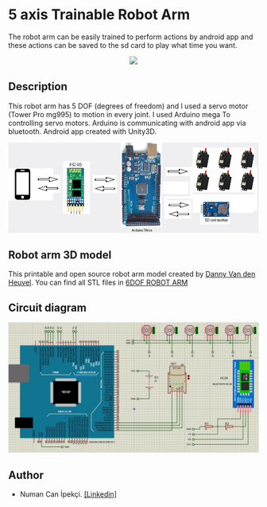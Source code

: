 # 5 axis Trainable Robot Arm
The robot arm can be easily trained to perform actions by android app and these actions can be saved to the sd card to play what time you want.
<p align="center"> 
<img src="images/robot-arm.gif">
</p>

## Description
This robot arm has 5 DOF (degrees of freedom) and I used a servo motor (Tower Pro mg995) to motion in every joint. I used Arduino mega To controlling servo motors. Arduino is communicating with android app via bluetooth. Android app created with Unity3D.

<p align="center"> 
<img src="images/overview.png">
</p>

## Robot arm 3D model
This printable and open source robot arm model created by [Danny Van den Heuvel](https://github.com/danny-vdh). You can find all STL files in [6DOF ROBOT ARM](https://www.thingiverse.com/thing:2465275)  

## Circuit diagram
<p align="center"> 
<img src="images/circuit-diagram.JPG">
</p>

## Author
* Numan Can İpekçi. [[Linkedin]](https://www.linkedin.com/in/numancan)
